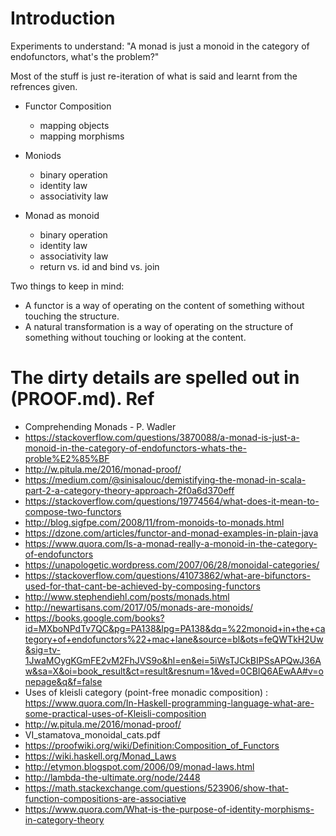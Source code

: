 Introduction
============

Experiments to understand: "A monad is just a monoid in the category of endofunctors, what's the probleⅿ?"

Most of the stuff is just re-iteration of what is said and learnt from the refrences given.

* Functor Composition
  * mapping objects
  * mapping morphisms

* Moniods
  * binary operation
  * identity law
  * associativity law

* Monad as monoid
  * binary operation
  * identity law
  * associativity law
  * return vs. id and bind vs. join

Two things to keep in mind:
  - A functor is a way of operating on the content of something without touching the structure.
  - A natural transformation is a way of operating on the structure of something without touching or looking at the content.

The dirty details are spelled out in (PROOF.md).
Ref
==

* Comprehending Monads - P. Wadler
* https://stackoverflow.com/questions/3870088/a-monad-is-just-a-monoid-in-the-category-of-endofunctors-whats-the-proble%E2%85%BF
* http://w.pitula.me/2016/monad-proof/
* https://medium.com/@sinisalouc/demistifying-the-monad-in-scala-part-2-a-category-theory-approach-2f0a6d370eff
* https://stackoverflow.com/questions/19774564/what-does-it-mean-to-compose-two-functors
* http://blog.sigfpe.com/2008/11/from-monoids-to-monads.html
* https://dzone.com/articles/functor-and-monad-examples-in-plain-java
* https://www.quora.com/Is-a-monad-really-a-monoid-in-the-category-of-endofunctors
* https://unapologetic.wordpress.com/2007/06/28/monoidal-categories/
* https://stackoverflow.com/questions/41073862/what-are-bifunctors-used-for-that-cant-be-achieved-by-composing-functors
* http://www.stephendiehl.com/posts/monads.html
* http://newartisans.com/2017/05/monads-are-monoids/
* https://books.google.com/books?id=MXboNPdTv7QC&pg=PA138&lpg=PA138&dq=%22monoid+in+the+category+of+endofunctors%22+mac+lane&source=bl&ots=feQWTkH2Uw&sig=tv-1JwaMOygKGmFE2vM2FhJVS9o&hl=en&ei=5iWsTJCkBIPSsAPQwJ36Aw&sa=X&oi=book_result&ct=result&resnum=1&ved=0CBIQ6AEwAA#v=onepage&q&f=false
* Uses of kleisli category (point-free monadic composition) : https://www.quora.com/In-Haskell-programming-language-what-are-some-practical-uses-of-Kleisli-composition
* http://w.pitula.me/2016/monad-proof/
* VI_stamatova_monoidal_cats.pdf
* https://proofwiki.org/wiki/Definition:Composition_of_Functors
* https://wiki.haskell.org/Monad_Laws
* http://etymon.blogspot.com/2006/09/monad-laws.html
* http://lambda-the-ultimate.org/node/2448
* https://math.stackexchange.com/questions/523906/show-that-function-compositions-are-associative
* https://www.quora.com/What-is-the-purpose-of-identity-morphisms-in-category-theory
